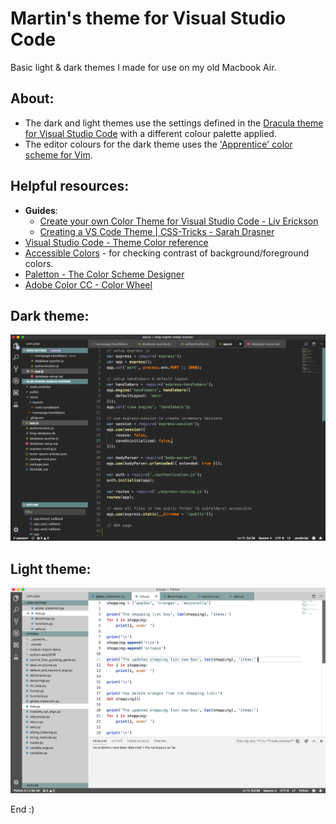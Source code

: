 # Martin's theme for Visual Studio Code

Basic light & dark themes I made for use on my old Macbook Air.

## About:
* The dark and light themes use the settings defined in the [Dracula theme for Visual Studio Code](https://github.com/dracula/visual-studio-code) with a different colour palette applied.
* The editor colours for the dark theme uses the ['Apprentice' color scheme for Vim](https://github.com/romainl/Apprentice).

## Helpful resources:
* **Guides**:
    * [Create your own Color Theme for Visual Studio Code - Liv Erickson](https://livierickson.com/blog/create-your-own-color-theme-for-visual-studio-code/)
    * [Creating a VS Code Theme | CSS-Tricks - Sarah Drasner](https://css-tricks.com/creating-a-vs-code-theme/)
* [Visual Studio Code - Theme Color reference](https://code.visualstudio.com/api/references/theme-color)
* [Accessible Colors](http://accessible-colors.com) - for checking contrast of background/foreground colors.
* [Paletton - The Color Scheme Designer](http://paletton.com)
* [Adobe Color CC - Color Wheel](https://color.adobe.com/create/color-wheel/)

## Dark theme:
![Dark theme preview](vscode-dark-theme-preview.png)

## Light theme:
![Light theme preview](vscode-light-theme-preview.png)

End :)
